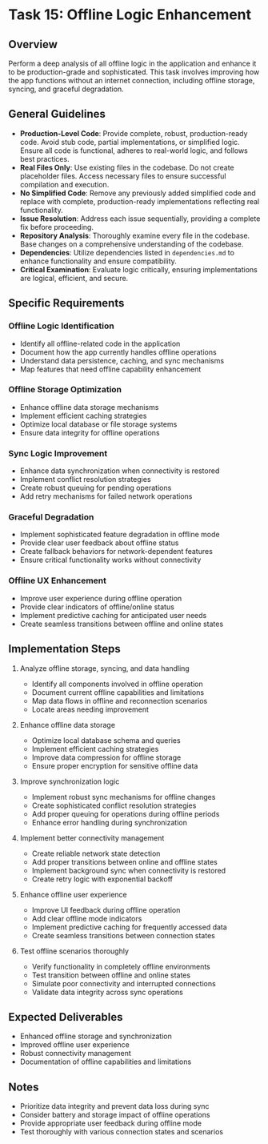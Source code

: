 # Task 15: Offline Logic Enhancement

## Overview
Perform a deep analysis of all offline logic in the application and enhance it to be production-grade and sophisticated. This task involves improving how the app functions without an internet connection, including offline storage, syncing, and graceful degradation.

## General Guidelines
- **Production-Level Code**: Provide complete, robust, production-ready code. Avoid stub code, partial implementations, or simplified logic. Ensure all code is functional, adheres to real-world logic, and follows best practices.
- **Real Files Only**: Use existing files in the codebase. Do not create placeholder files. Access necessary files to ensure successful compilation and execution.
- **No Simplified Code**: Remove any previously added simplified code and replace with complete, production-ready implementations reflecting real functionality.
- **Issue Resolution**: Address each issue sequentially, providing a complete fix before proceeding.
- **Repository Analysis**: Thoroughly examine every file in the codebase. Base changes on a comprehensive understanding of the codebase.
- **Dependencies**: Utilize dependencies listed in `dependencies.md` to enhance functionality and ensure compatibility.
- **Critical Examination**: Evaluate logic critically, ensuring implementations are logical, efficient, and secure.

## Specific Requirements

### Offline Logic Identification
- Identify all offline-related code in the application
- Document how the app currently handles offline operations
- Understand data persistence, caching, and sync mechanisms
- Map features that need offline capability enhancement

### Offline Storage Optimization
- Enhance offline data storage mechanisms
- Implement efficient caching strategies
- Optimize local database or file storage systems
- Ensure data integrity for offline operations

### Sync Logic Improvement
- Enhance data synchronization when connectivity is restored
- Implement conflict resolution strategies
- Create robust queuing for pending operations
- Add retry mechanisms for failed network operations

### Graceful Degradation
- Implement sophisticated feature degradation in offline mode
- Provide clear user feedback about offline status
- Create fallback behaviors for network-dependent features
- Ensure critical functionality works without connectivity

### Offline UX Enhancement
- Improve user experience during offline operation
- Provide clear indicators of offline/online status
- Implement predictive caching for anticipated user needs
- Create seamless transitions between offline and online states

## Implementation Steps

1. Analyze offline storage, syncing, and data handling
   - Identify all components involved in offline operation
   - Document current offline capabilities and limitations
   - Map data flows in offline and reconnection scenarios
   - Locate areas needing improvement

2. Enhance offline data storage
   - Optimize local database schema and queries
   - Implement efficient caching strategies
   - Improve data compression for offline storage
   - Ensure proper encryption for sensitive offline data

3. Improve synchronization logic
   - Implement robust sync mechanisms for offline changes
   - Create sophisticated conflict resolution strategies
   - Add proper queuing for operations during offline periods
   - Enhance error handling during synchronization

4. Implement better connectivity management
   - Create reliable network state detection
   - Add proper transitions between online and offline states
   - Implement background sync when connectivity is restored
   - Create retry logic with exponential backoff

5. Enhance offline user experience
   - Improve UI feedback during offline operation
   - Add clear offline mode indicators
   - Implement predictive caching for frequently accessed data
   - Create seamless transitions between connection states

6. Test offline scenarios thoroughly
   - Verify functionality in completely offline environments
   - Test transition between offline and online states
   - Simulate poor connectivity and interrupted connections
   - Validate data integrity across sync operations

## Expected Deliverables
- Enhanced offline storage and synchronization
- Improved offline user experience
- Robust connectivity management
- Documentation of offline capabilities and limitations

## Notes
- Prioritize data integrity and prevent data loss during sync
- Consider battery and storage impact of offline operations
- Provide appropriate user feedback during offline mode
- Test thoroughly with various connection states and scenarios
